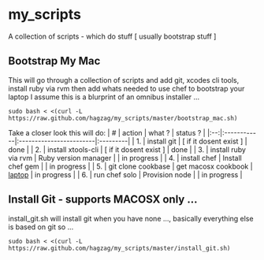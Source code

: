 my_scripts
==========

A collection of scripts - which do stuff [ usually bootstrap stuff ]


Bootstrap My Mac
----------------
  This will go through a collection of scripts and add git, xcodes cli tools, 
  install ruby via rvm then add whats needed to use chef to bootstrap your laptop
  I assume this is a blurprint of an omnibus installer ...

	sudo bash < <(curl -L https://raw.github.com/hagzag/my_scripts/master/bootstrap_mac.sh)

  Take a closer look this will do:
  | #  | action      | what ?                  | status ? |
  |:--:|:------------|:------------------------|:---------|
  | 1. | install git | [ if it dosent exist ]  | done     |
  | 2. | install xtools-cli | [ if it dosent exist ]  | done     |
  | 3. | install ruby via rvm | Ruby version manager | | in progress |
  | 4. | install chef | Install chef gem | | in progress |
  | 5. | git clone cookbase | get macosx cookbook | [laptop][1] | in progress |
  | 6. | run chef solo | Provision node | | in progress |


Install Git - supports MACOSX only ...
-----------
install_git.sh will install git when you have none ..., basically everything else is based on git so ...
  
    sudo bash < <(curl -L https://raw.github.com/hagzag/my_scripts/master/install_git.sh)





[1]: https://github.com/cookbase/laptop 
